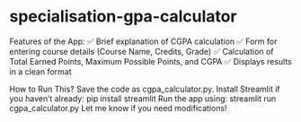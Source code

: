 # specialisation-gpa-calculator

Features of the App:
✅ Brief explanation of CGPA calculation
✅ Form for entering course details (Course Name, Credits, Grade)
✅ Calculation of Total Earned Points, Maximum Possible Points, and CGPA
✅ Displays results in a clean format

How to Run This?
Save the code as cgpa_calculator.py.
Install Streamlit if you haven’t already:
pip install streamlit
Run the app using:
streamlit run cgpa_calculator.py
Let me know if you need modifications!
